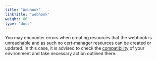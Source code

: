 ```yaml
---
title: "Webhook"
linkTitle: "webhook"
weight: 60
type: "docs"
---
```


You may encounter errors when creating resources that the webhook is unreachable
and as such no cert-manager resources can be created or updated. In this case,
it is advised to check the
[compatibility](../../installation/compatibility/) of
your environment and take necessary action outlined there.
